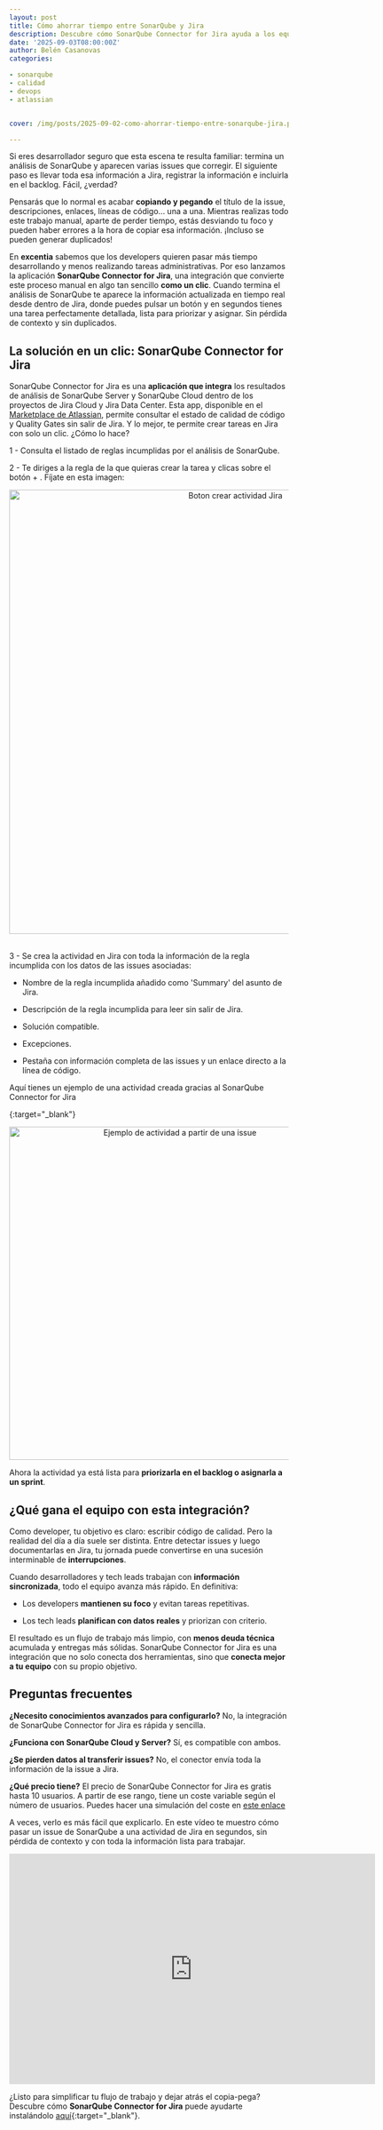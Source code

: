 ```yaml
---
layout: post
title: Cómo ahorrar tiempo entre SonarQube y Jira
description: Descubre cómo SonarQube Connector for Jira ayuda a los equipos de desarrollo a crear actividades en Jira sin perder tiempo ni duplicar trabajo.
date: '2025-09-03T08:00:00Z'
author: Belén Casanovas
categories:

- sonarqube
- calidad
- devops
- atlassian


cover: /img/posts/2025-09-02-como-ahorrar-tiempo-entre-sonarqube-jira.png

---
```


Si eres desarrollador seguro que esta escena te resulta familiar: termina un análisis de SonarQube y aparecen varias issues que corregir. El siguiente paso es llevar toda esa información a Jira, registrar la información e incluirla en el backlog. Fácil, ¿verdad?

Pensarás que lo normal es acabar **copiando y pegando** el título de la issue, descripciones, enlaces, líneas de código... una a una. Mientras realizas todo este trabajo manual, aparte de perder tiempo, estás desviando tu foco y pueden haber errores a la hora de copiar esa información. ¡Incluso se pueden generar duplicados!

En **excentia** sabemos que los developers quieren pasar más tiempo desarrollando y menos realizando tareas administrativas. Por eso lanzamos la aplicación **SonarQube Connector for Jira**, una integración que convierte este proceso manual en algo tan sencillo **como un clic**. Cuando termina el análisis de SonarQube te aparece la información actualizada en tiempo real desde dentro de Jira, donde puedes pulsar un botón y en segundos tienes una tarea perfectamente detallada, lista para priorizar y asignar. Sin pérdida de contexto y sin duplicados.

<h2>La solución en un clic: SonarQube Connector for Jira</h2>

SonarQube Connector for Jira es una **aplicación que integra** los resultados de análisis de SonarQube Server y SonarQube Cloud dentro de los proyectos de Jira Cloud y Jira Data Center. Esta app, disponible en el [Marketplace de Atlassian](/apps-atlassian-marketplace), permite consultar el estado de calidad de código y Quality Gates sin salir de Jira. Y lo mejor, te permite crear tareas en Jira con solo un clic. ¿Cómo lo hace?

1 - Consulta el listado de reglas incumplidas por el análisis de SonarQube.   <br> 

2 - Te diriges a la regla de la que quieras crear la tarea y clicas sobre el botón + . Fíjate en esta imagen:  <br> 

<div style="text-align: center;">
<img src="/img/atlassian-addons/sonarqube-connector-for-jira-crear-actividad.png" width="800" alt="Boton crear actividad Jira">
</div>
<br>

3 - Se crea la actividad en Jira con toda la información de la regla incumplida con los datos de las issues asociadas:   <br> 

- Nombre de la regla incumplida añadido como 'Summary' del asunto de Jira.  <br> 

- Descripción de la regla incumplida para leer sin salir de Jira.  <br>

- Solución compatible. <br>

- Excepciones. <br>

- Pestaña con información completa de las issues y un enlace directo a la línea de código. <br>

Aquí tienes un ejemplo de una actividad creada gracias al SonarQube Connector for Jira


{:target="_blank"} 

<div style="text-align: center;">
<img src="/img/atlassian-addons/sonarqube-connector-for-jira-issue.png" width="600" alt="Ejemplo de actividad a partir de una issue">
</div>

Ahora la actividad ya está lista para **priorizarla en el backlog o asignarla a un sprint**. 


<h2>¿Qué gana el equipo con esta integración?</h2>

Como developer, tu objetivo es claro: escribir código de calidad. Pero la realidad del día a día suele ser distinta. Entre detectar issues y luego documentarlas en Jira, tu jornada puede convertirse en una sucesión interminable de **interrupciones**.

Cuando desarrolladores y tech leads trabajan con **información sincronizada**, todo el equipo avanza más rápido. En definitiva: 

- Los developers **mantienen su foco** y evitan tareas repetitivas. <br>

- Los tech leads **planifican con datos reales** y priorizan con criterio. <br>

El resultado es un flujo de trabajo más limpio, con **menos deuda técnica** acumulada y entregas más sólidas. SonarQube Connector for Jira es una integración que no solo conecta dos herramientas, sino que **conecta mejor a tu equipo** con su propio objetivo.


<h2> Preguntas frecuentes </h2>

**¿Necesito conocimientos avanzados para configurarlo?**
No, la integración de SonarQube Connector for Jira es rápida y sencilla.

**¿Funciona con SonarQube Cloud y Server?**
Sí, es compatible con ambos.

**¿Se pierden datos al transferir issues?**
No, el conector envía toda la información de la issue a Jira.

**¿Qué precio tiene?**
El precio de SonarQube Connector for Jira es gratis hasta 10 usuarios. A partir de ese rango, tiene un coste variable según el número de usuarios. Puedes hacer una simulación del coste en [este enlace](https://marketplace.atlassian.com/apps/1217471/sonarqube-connector-for-jira?tab=pricing)

A veces, verlo es más fácil que explicarlo. En este vídeo te muestro cómo pasar un issue de SonarQube a una actividad de Jira en segundos, sin pérdida de contexto y con toda la información lista para trabajar.

<iframe width="660" height="415" src="https://www.youtube.com/embed/3YXbauc0zuY?si=sZZF9JBsEj7pNaLX" title="YouTube video player" frameborder="0" allow="accelerometer; autoplay; clipboard-write; encrypted-media; gyroscope; picture-in-picture; web-share" referrerpolicy="strict-origin-when-cross-origin" allowfullscreen></iframe>

<br>

¿Listo para simplificar tu flujo de trabajo y dejar atrás el copia-pega? Descubre cómo **SonarQube Connector for Jira** puede ayudarte instalándolo [aquí](https://marketplace.atlassian.com/apps/1217471/sonarqube-connector-for-jira){:target="_blank"}.